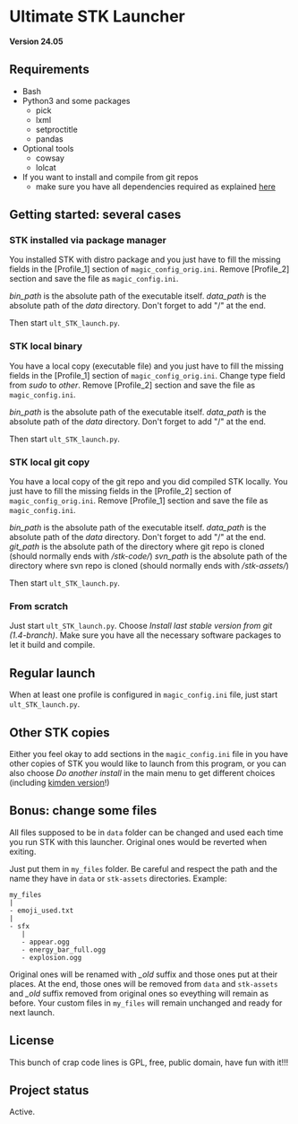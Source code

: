 # Ultimate STK Launcher

**Version 24.05**

## Requirements

- Bash
- Python3 and some packages
   - pick
   - lxml
   - setproctitle
   - pandas
- Optional tools
   - cowsay
   - lolcat
- If you want to install and compile from git repos
   - make sure you have all dependencies required as explained [here](https://github.com/supertuxkart/stk-code/blob/master/INSTALL.md)

## Getting started: several cases

### STK installed via package manager

You installed STK with distro package and you just have to fill the missing fields in the \[Profile_1\] section of `magic_config_orig.ini`. Remove \[Profile_2\] section and save the file as `magic_config.ini`.

*bin_path* is the absolute path of the executable itself.
*data_path* is the absolute path of the *data* directory. Don't forget to add "/" at the end.

Then start `ult_STK_launch.py`.

### STK local binary

You have a local copy (executable file) and you just have to fill the missing fields in the \[Profile_1\] section of `magic_config_orig.ini`. Change type field from *sudo* to *other*. Remove \[Profile_2\] section and save the file as `magic_config.ini`.

*bin_path* is the absolute path of the executable itself.
*data_path* is the absolute path of the *data* directory. Don't forget to add "/" at the end.

Then start `ult_STK_launch.py`.

### STK local git copy

You have a local copy of the git repo and you did compiled STK locally. You just have to fill the missing fields in the \[Profile_2\] section of `magic_config_orig.ini`. Remove \[Profile_1\] section and save the file as `magic_config.ini`.


*bin_path* is the absolute path of the executable itself.
*data_path* is the absolute path of the *data* directory. Don't forget to add "/" at the end.
*git_path* is the absolute path of the directory where git repo is cloned (should normally ends with */stk-code/*)
*svn_path* is the absolute path of the directory where svn repo is cloned (should normally ends with */stk-assets/*)

Then start `ult_STK_launch.py`.

### From scratch

Just start `ult_STK_launch.py`. Choose *Install last stable version from git (1.4-branch)*. Make sure you have all the necessary software packages to let it build and compile.

## Regular launch

When at least one profile is configured in `magic_config.ini` file, just start `ult_STK_launch.py`.

## Other STK copies

Either you feel okay to add sections in the `magic_config.ini` file in you have other copies of STK you would like to launch from this program, or you can also choose *Do another install* in the main menu to get different choices (including [kimden version](https://github.com/kimden/stk-code)!)

## Bonus: change some files

All files supposed to be in `data` folder can be changed and used each time you run STK with this launcher. Original ones would be reverted when exiting.

Just put them in `my_files` folder. Be careful and respect the path and the name they have in `data` or `stk-assets` directories. Example:

```
my_files
|
- emoji_used.txt
|
- sfx
   |
   - appear.ogg
   - energy_bar_full.ogg
   - explosion.ogg
```

Original ones will be renamed with *_old* suffix and those ones put at their places. At the end, those ones will be removed from `data` and `stk-assets` and *_old* suffix removed from original ones so eveything will remain as before. Your custom files in `my_files` will remain unchanged and ready for next launch.

## License
This bunch of crap code lines is GPL, free, public domain, have fun with it!!!

## Project status
Active.

